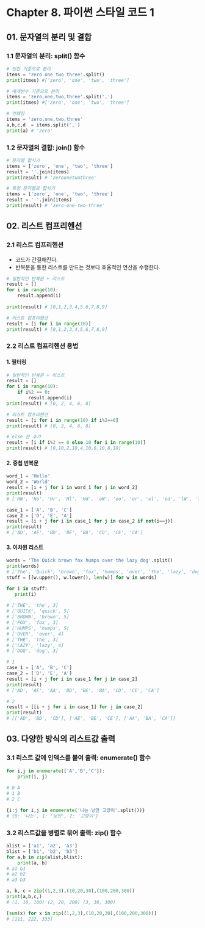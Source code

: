 # Chapter 8. 파이썬 스타일 코드 1



## 01. 문자열의 분리 및 결합



### 1.1 문자열의 분리: split() 함수

```python
# 빈칸 기준으로 분리
items = 'zero one two three'.split()
print(itmes) #['zero', 'one', 'two', 'three']

# 매개변수 기준으로 분리
items = 'zero,one,two,three'.split(',')
print(itmes) #['zero', 'one', 'two', 'three']

# 언패킹
items = 'zero,one,two,three'
a,b,c,d  = items.split(',')
print(a) # 'zero'
```



### 1.2 문자열의 결합: join() 함수

```python
# 문자열 합치기
items = ['zero', 'one', 'two', 'three']
result = ''.join(items)
print(result) # 'zeroonetwothree'

# 특정 문자열로 합치기
items = ['zero', 'one', 'two', 'three']
result = '-'.join(items)
print(result) # 'zero-one-two-three'
```



## 02. 리스트 컴프리헨션



### 2.1 리스트 컴프리헨션

* 코드가 간결해진다.
* 반복문을 통한 리스트를 만드는 것보다 효율적인 연산을 수행한다.

```python
# 일반적인 반복문 + 리스트
result = []
for i in range(10):
    result.append(i)
    
print(result) # [0,1,2,3,4,5,6,7,8,9]

# 리스트 컴프리헨션
result = [i for i in range(10)]
print(result) # [0,1,2,3,4,5,6,7,8,9]
```



### 2.2 리스트 컴프리헨션 용법



####  1. 필터링

```python
# 일반적인 반복문 + 리스트
result = []
for i in range(10):
    if i%2 == 0:
        result.append(i)
print(result) # [0, 2, 4, 6, 8]

# 리스트 컴프리헨션
result = [i for i in range(10) if i%2==0]
print(result) # [0, 2, 4, 6, 8]
```

```python
# else 문 추가
result = [i if i%2 == 0 else 10 for i in range(10)]
print(result) # [0,10,2,10,4,10,6,10,8,10]
```



#### 2. 중첩 반복문

```python
word_1 = 'Hello'
word_2 = 'World'
result = [i + j for i in word_1 for j in word_2]
print(result)
# ['HW', 'Ho', 'Hr', 'Hl', 'Hd', 'eW', 'eo', 'er', 'el', 'ed', 'lW', 'lo', 'lr', 'll', 'ld', 'lW', 'lo', 'lr', 'll', 'ld', 'oW', 'oo', 'or', 'ol', 'od']
```

```python
case_1 = ['A', 'B', 'C']
case_2 = ['D', 'E', 'A']
result = [i + j for i in case_1 for j in case_2 if not(i==j)]
print(result)
# ['AD', 'AE', 'BD', 'BE', 'BA', 'CD', 'CE', 'CA']
```



####  3. 이차원 리스트

 ```python
words = 'The Quick brown fox humps over the lazy dog'.split()
print(words)
# ['The', 'Quick', 'brown', 'fox', 'humps', 'over', 'the', 'lazy', 'dog']
stuff = [[w.upper(), w.lower(), len(w)] for w in words]

for i in stuff:
    print(i)
    
# ['THE', 'the', 3]
# ['QUICK', 'quick', 5]
# ['BROWN', 'brown', 5]
# ['FOX', 'fox', 3]
# ['HUMPS', 'humps', 5]
# ['OVER', 'over', 4]
# ['THE', 'the', 3]
# ['LAZY', 'lazy', 4]
# ['DOG', 'dog', 3]    
 ```

```python
# 1
case_1 = ['A', 'B', 'C']
case_2 = ['D', 'E', 'A']
result = [i + j for i in case_1 for j in case_2]
print(result)
# ['AD', 'AE', 'AA', 'BD', 'BE', 'BA', 'CD', 'CE', 'CA']

# 2
result = [[i + j for i in case_1] for j in case_2]
print(result)
# [['AD', 'BD', 'CD'], ['AE', 'BE', 'CE'], ['AA', 'BA', 'CA']]
```



## 03. 다양한 방식의 리스트값 출력



### 3.1 리스트 값에 인덱스를 붙여 출력: enumerate() 함수

```python
for i,j in enumerate(['A','B','C']):
    print(i, j)
    
# 0 A
# 1 B
# 2 C  
```

```python
{i:j for i,j in enumerate('나는 낭만 고양이'.split())}
# {0: '나는', 1: '낭만', 2: '고양이'}
```





### 3.2 리스트값을 병렬로 묶어 출력: zip() 함수

```python
alist = ['a1', 'a2', 'a3']
blist = ['b1', 'b2', 'b3']
for a,b in zip(alist,blist):
	print(a, b)
# a1 b1
# a2 b2
# a3 b3    
```

```python
a, b, c = zip((1,2,3),(10,20,30),(100,200,300))
print(a,b,c,)
# (1, 10, 100) (2, 20, 200) (3, 30, 300)

[sum(x) for x in zip((1,2,3),(10,20,30),(100,200,300))]
# [111, 222, 333]
```



